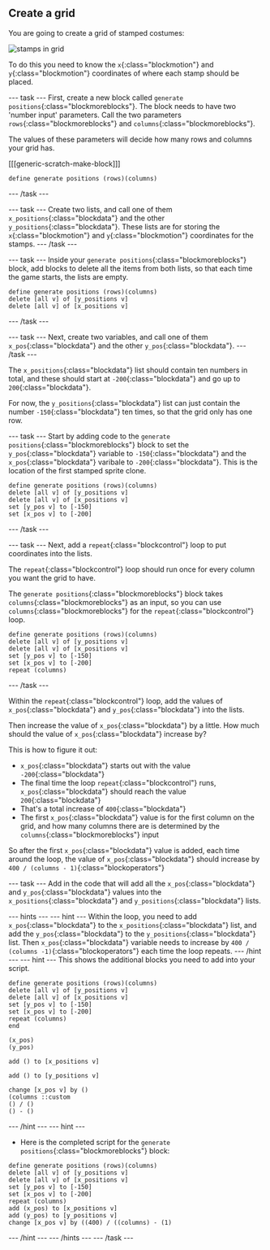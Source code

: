 ## Create a grid

You are going to create a grid of stamped costumes:

![stamps in grid](images/stamp_grid.png)
	
To do this you need to know the `x`{:class="blockmotion"} and `y`{:class="blockmotion"} coordinates of where each stamp should be placed.

--- task ---
First, create a new block called `generate positions`{:class="blockmoreblocks"}. The block needs to have two 'number input' parameters. Call the two parameters `rows`{:class="blockmoreblocks"} and `columns`{:class="blockmoreblocks"}.

The values of these parameters will decide how many rows and columns your grid has.

[[[generic-scratch-make-block]]]

```blocks
define generate positions (rows)(columns)
```
--- /task ---

--- task ---
Create two lists, and call one of them `x_positions`{:class="blockdata"} and the other `y_positions`{:class="blockdata"}. These lists are for storing the `x`{:class="blockmotion"} and `y`{:class="blockmotion"} coordinates for the stamps.
--- /task ---

--- task ---
Inside your `generate positions`{:class="blockmoreblocks"} block, add blocks to delete all the items from both lists, so that each time the game starts, the lists are empty.

```blocks
define generate positions (rows)(columns)
delete [all v] of [y_positions v]
delete [all v] of [x_positions v]
```
--- /task ---

--- task ---
Next, create two variables, and call one of them `x_pos`{:class="blockdata"} and the other `y_pos`{:class="blockdata"}.
--- /task ---

The `x_positions`{:class="blockdata"} list should contain ten numbers in total, and these should start at `-200`{:class="blockdata"} and go up to `200`{:class="blockdata"}.

For now, the `y_positions`{:class="blockdata"} list can just contain the number `-150`{:class="blockdata"} ten times, so that the grid only has one row.

--- task ---
Start by adding code to the `generate positions`{:class="blockmoreblocks"} block to set the `y_pos`{:class="blockdata"} variable to `-150`{:class="blockdata"} and the `x_pos`{:class="blockdata"} varibale to `-200`{:class="blockdata"}. This is the location of the first stamped sprite clone.

```blocks
define generate positions (rows)(columns)
delete [all v] of [y_positions v]
delete [all v] of [x_positions v]
set [y_pos v] to [-150]
set [x_pos v] to [-200]
```
--- /task ---

--- task ---
Next, add a `repeat`{:class="blockcontrol"} loop to put coordinates into the lists.

The `repeat`{:class="blockcontrol"} loop should run once for every column you want the grid to have.

The `generate positions`{:class="blockmoreblocks"} block takes `columns`{:class="blockmoreblocks"} as an input, so you can use `columns`{:class="blockmoreblocks"} for the `repeat`{:class="blockcontrol"} loop.

```blocks
define generate positions (rows)(columns)
delete [all v] of [y_positions v]
delete [all v] of [x_positions v]
set [y_pos v] to [-150]
set [x_pos v] to [-200]
repeat (columns)
```
--- /task ---
	
Within the `repeat`{:class="blockcontrol"} loop, add the values of `x_pos`{:class="blockdata"} and `y_pos`{:class="blockdata"} into the lists.

Then increase the value of `x_pos`{:class="blockdata"} by a little. How much should the value of `x_pos`{:class="blockdata"} increase by?

This is how to figure it out:
  - `x_pos`{:class="blockdata"} starts out with the value `-200`{:class="blockdata"}
  - The final time the loop `repeat`{:class="blockcontrol"} runs, `x_pos`{:class="blockdata"} should reach the value `200`{:class="blockdata"}
  - That's a total increase of `400`{:class="blockdata"}
  - The first `x_pos`{:class="blockdata"} value is for the first column on the grid, and how many columns there are is determined by the `columns`{:class="blockmoreblocks"} input

So after the first `x_pos`{:class="blockdata"} value is added, each time around the loop, the value of `x_pos`{:class="blockdata"} should increase by `400 / (columns - 1)`{:class="blockoperators"}

--- task ---
Add in the code that will add all the `x_pos`{:class="blockdata"} and `y_pos`{:class="blockdata"} values into the `x_positions`{:class="blockdata"} and `y_positions`{:class="blockdata"} lists.
	
--- hints --- --- hint ---
Within the loop, you need to add `x_pos`{:class="blockdata"} to the `x_positions`{:class="blockdata"} list, and add the `y_pos`{:class="blockdata"} to the `y_positions`{:class="blockdata"} list.
Then `x_pos`{:class="blockdata"} variable needs to increase by `400 / (columns -1)`{:class="blockoperators"} each time the loop repeats.
--- /hint --- --- hint ---
This shows the additional blocks you need to add into your script.

```blocks
define generate positions (rows)(columns)
delete [all v] of [y_positions v]
delete [all v] of [x_positions v]
set [y_pos v] to [-150]
set [x_pos v] to [-200]
repeat (columns)
end

(x_pos)
(y_pos)

add () to [x_positions v]

add () to [y_positions v]

change [x_pos v] by ()
(columns ::custom
() / () 
() - ()
```
--- /hint --- --- hint ---

- Here is the completed script for the `generate positions`{:class="blockmoreblocks"} block:
```blocks
define generate positions (rows)(columns)
delete [all v] of [y_positions v]
delete [all v] of [x_positions v]
set [y_pos v] to [-150]
set [x_pos v] to [-200]
repeat (columns)
add (x_pos) to [x_positions v]
add (y_pos) to [y_positions v]
change [x_pos v] by ((400) / ((columns) - (1)
```
--- /hint --- --- /hints ---
--- /task ---
